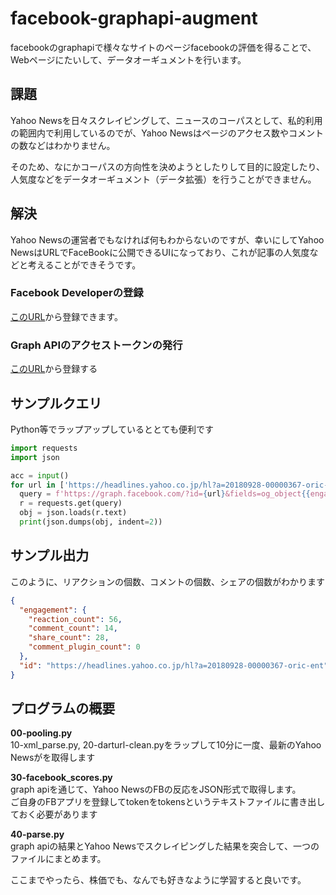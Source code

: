 # facebook-graphapi-augment
facebookのgraphapiで様々なサイトのページfacebookの評価を得ることで、Webページにたいして、データオーギュメントを行います。

## 課題
Yahoo Newsを日々スクレイピングして、ニュースのコーパスとして、私的利用の範囲内で利用しているのでが、Yahoo Newsはページのアクセス数やコメントの数などはわかりません。

そのため、なにかコーパスの方向性を決めようとしたりして目的に設定したり、人気度などをデータオーギュメント（データ拡張）を行うことができません。

## 解決
Yahoo Newsの運営者でもなければ何もわからないのですが、幸いにしてYahoo NewsはURLでFaceBookに公開できるUIになっており、これが記事の人気度などと考えることができそうです。

### Facebook Developerの登録
[このURL](https://developers.facebook.com/?locale=ja_JP)から登録できます。

### Graph APIのアクセストークンの発行
[このURL](https://developers.facebook.com/tools/explorer?method=GET&path=me%3Ffields%3Did%2Cname&version=v3.1)から登録する

## サンプルクエリ
Python等でラップアップしているととても便利です
```python
import requests
import json

acc = input()
for url in ['https://headlines.yahoo.co.jp/hl?a=20180928-00000367-oric-ent']:
  query = f'https://graph.facebook.com/?id={url}&fields=og_object{{engagement}},engagement&access_token={acc}'
  r = requests.get(query)
  obj = json.loads(r.text)
  print(json.dumps(obj, indent=2))
```

## サンプル出力
このように、リアクションの個数、コメントの個数、シェアの個数がわかります
```json
{
  "engagement": {
    "reaction_count": 56,
    "comment_count": 14,
    "share_count": 28,
    "comment_plugin_count": 0
  },
  "id": "https://headlines.yahoo.co.jp/hl?a=20180928-00000367-oric-ent"
}
```

## プログラムの概要
**00-pooling.py**  
10-xml_parse.py, 20-darturl-clean.pyをラップして10分に一度、最新のYahoo Newsがを取得します

**30-facebook_scores.py**  
graph apiを通じて、Yahoo NewsのFBの反応をJSON形式で取得します。  
ご自身のFBアプリを登録してtokenをtokensというテキストファイルに書き出しておく必要があります  

**40-parse.py**  
graph apiの結果とYahoo Newsでスクレイピングした結果を突合して、一つのファイルにまとめます。  

ここまでやったら、株価でも、なんでも好きなように学習すると良いです。  

